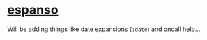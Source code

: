 # [espanso](https://espanso.org/)

Will be adding things like date expansions (`:date`) and oncall help...

